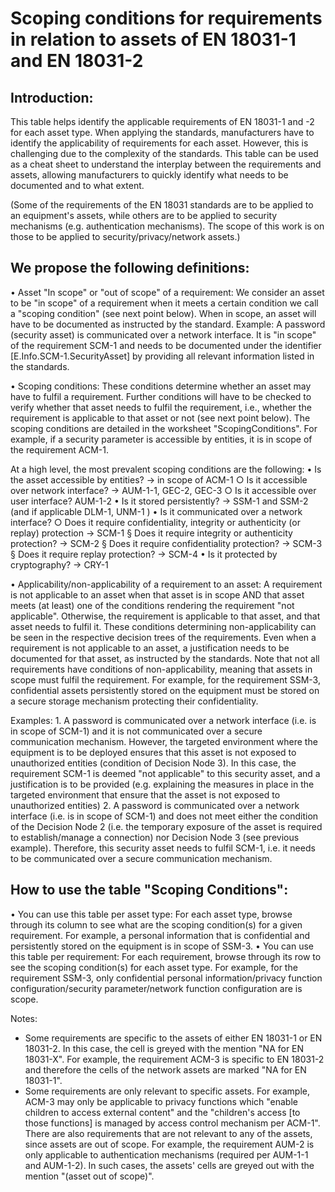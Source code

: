 # Scoping conditions for requirements in relation to assets of EN 18031-1 and EN 18031-2

## Introduction:
This table helps identify the applicable requirements of EN 18031-1 and -2 for each asset type. When applying the standards, manufacturers have to identify the applicability of requirements for each asset. However, this is challenging due to the complexity of the standards. This table can be used as a cheat sheet to understand the interplay between the requirements and assets, allowing manufacturers to quickly identify what needs to be documented and to what extent.

(Some of the requirements of the EN 18031 standards are to be applied to an equipment's assets, while others are to be applied to security mechanisms (e.g. authentication mechanisms). The scope of this work is on those to be applied to security/privacy/network assets.)

## We propose the following definitions:
• Asset "In scope" or "out of scope" of a requirement: We consider an asset to be "in scope" of a requirement when it meets a certain condition we call a "scoping condition" (see next point below). When in scope, an asset will have to be documented as instructed by the standard.
Example: A password (security asset) is communicated over a network interface. It is "in scope" of the requirement SCM-1 and needs to be documented under the identifier [E.Info.SCM-1.SecurityAsset] by providing all relevant information listed in the standards.

• Scoping conditions:
These conditions determine whether an asset may have to fulfil a requirement. Further conditions will have to be checked to verify whether that asset needs to fulfil the requirement, i.e., whether the requirement is applicable to that asset or not (see next point below). The scoping conditions are detailed in the worksheet "ScopingConditions".
For example, if a security parameter is accessible by entities, it is in scope of the requirement ACM-1.

At a high level, the most prevalent scoping conditions are the following:
	• Is the asset accessible by entities? -> in scope of ACM-1
		○ Is it accessible over network interface? -> AUM-1-1, GEC-2, GEC-3
		○ Is it accessible over user interface? AUM-1-2
	• Is it stored persistently? -> SSM-1 and SSM-2 (and if applicable DLM-1, UNM-1 )
	• Is it communicated over a network interface?
		○ Does it require confidentiality, integrity or authenticity (or replay) protection -> SCM-1
			§ Does it require integrity or authenticity protection? -> SCM-2
			§ Does it require confidentiality protection? -> SCM-3
			§ Does it require replay protection? -> SCM-4
	• Is it protected by cryptography? -> CRY-1

• Applicability/non-applicability of a requirement to an asset:
A requirement is not applicable to an asset when that asset is in scope AND that asset meets (at least) one of the conditions rendering the requirement "not applicable". Otherwise, the requirement is applicable to that asset, and that asset needs to fulfil it.
These conditions determining non-applicability can be seen in the respective decision trees of the requirements. Even when a requirement is not applicable to an asset, a justification needs to be documented for that asset, as instructed by the standards. Note that not all requirements have conditions of non-applicability, meaning that assets in scope must fulfil the requirement. For example, for the requirement SSM-3, confidential assets persistently stored on the equipment must be stored on a secure storage mechanism protecting their confidentiality.

Examples:
	1. A password is communicated over a network interface (i.e. is in scope of SCM-1) and it is not communicated over a secure communication mechanism. However, the targeted environment where the equipment is to be deployed ensures that this asset is not exposed to unauthorized entities (condition of Decision Node 3). In this case, the requirement SCM-1 is deemed "not applicable" to this security asset, and a justification is to be provided (e.g. explaining the measures in place in the targeted environment that ensure that the asset is not exposed to unauthorized entities)
	2. A password is communicated over a network interface (i.e. is in scope of SCM-1) and does not meet either the condition of the Decision Node 2 (i.e. the temporary exposure of the asset is required to establish/manage a connection) nor Decision Node 3 (see previous example). Therefore, this security asset needs to fulfil SCM-1, i.e. it needs to be communicated over a secure communication mechanism.


## How to use the table "Scoping Conditions":

• You can use this table per asset type: For each asset type, browse through its column to see what are the scoping condition(s) for a given requirement. For example, a personal information that is confidential and persistently stored on the equipment is in scope of SSM-3.
• You can use this table per requirement: For each requirement, browse through its row to see the scoping condition(s) for each asset type. For example, for the requirement SSM-3, only confidential personal information/privacy function configuration/security parameter/network function configuration are is scope.

Notes:
- Some requirements are specific to the assets of either EN 18031-1 or EN 18031-2. In this case, the cell is greyed with the mention "NA for EN 18031-X". For example, the requirement ACM-3 is specific to EN 18031-2 and therefore the cells of the network assets are marked "NA for EN 18031-1".
- Some requirements are only relevant to specific assets. For example, ACM-3 may only be applicable to privacy functions which "enable children to access external content" and the "children's access [to those functions] is managed by access control mechanism per ACM-1". There are also requirements that are not relevant to any of the assets, since assets are out of scope. For example, the requirement AUM-2 is only applicable to authentication mechanisms (required per AUM-1-1 and AUM-1-2). In such cases, the assets' cells are greyed out with the mention "(asset out of scope)".

